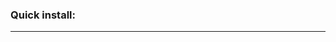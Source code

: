 <!-- post: -->


### Quick install:
__________________________________________________________________

